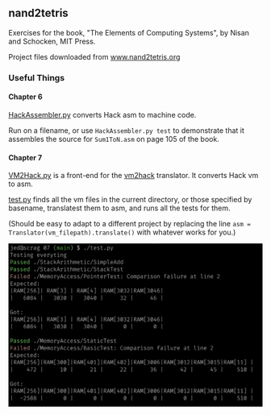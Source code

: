 ## nand2tetris

Exercises for the book, "The Elements of Computing Systems", by Nisan and Schocken, MIT Press.  

Project files downloaded from www.nand2tetris.org


### Useful Things

#### Chapter 6

[HackAssembler.py](projects/06/HackAssembler.py) converts Hack asm to machine code.

Run on a filename, or use `HackAssembler.py test` to demonstrate that it
assembles the source for `Sum1ToN.asm` on page 105 of the book.

#### Chapter 7

[VM2Hack.py](projects/07/VM2Hack.py) is a front-end for the
[vm2hack](projects/07/vm2hack/) translator.  It converts Hack vm to asm.

[test.py](projects/07/test.py) finds all the vm files in the current directory,
or those specified by basename, translatest them to asm, and runs all the tests
for them.

(Should be easy to adapt to a different project by replacing the line `asm =
Translator(vm_filepath).translate()` with whatever works for you.)

![Test Output Image](test.png)

